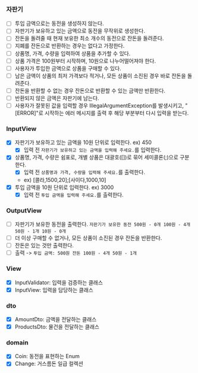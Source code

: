 ### 자판기

- [ ] 투입 금액으로는 동전을 생성하지 않는다.
- [ ] 자판기가 보유하고 있는 금액으로 동전을 무작위로 생성한다.
- [ ] 잔돈을 돌려줄 때 현재 보유한 최소 개수의 동전으로 잔돈을 돌려준다.
- [ ] 지폐를 잔돈으로 반환하는 경우는 없다고 가정한다.
- [ ] 상품명, 가격, 수량을 입력하여 상품을 추가할 수 있다.
- [ ] 상품 가격은 100원부터 시작하며, 10원으로 나누어떨어져야 한다.
- [ ] 사용자가 투입한 금액으로 상품을 구매할 수 있다.
- [ ] 남은 금액이 상품의 최저 가격보다 적거나, 모든 상품이 소진된 경우 바로 잔돈을 돌려준다.
- [ ] 잔돈을 반환할 수 없는 경우 잔돈으로 반환할 수 있는 금액만 반환한다.
- [ ] 반환되지 않은 금액은 자판기에 남는다.
- [ ] 사용자가 잘못된 값을 입력할 경우 IllegalArgumentException를 발생시키고, "[ERROR]"로 시작하는 에러 메시지를 출력 후 해당 부분부터 다시 입력을 받는다.

### InputView

- [x] 자판기가 보유하고 있는 금액을 10원 단위로 입력한다. ex) 450
    - [x] 입력 전 `자판기가 보유하고 있는 금액을 입력해 주세요.`를 입력한다.
- [x] 상품명, 가격, 수량은 쉼표로, 개별 상품은 대괄호([])로 묶어 세미콜론(;)으로 구분한다.
    - [x] 입력 전 `상품명과 가격, 수량을 입력해 주세요.`를 출력한다.
    - ex) [콜라,1500,20];[사이다,1000,10]
- [x] 투입 금액을 10원 단위로 입력한다. ex) 3000
    - [x] 입력 전 `투입 금액을 입력해 주세요.`를 출력한다.

### OutputView

- [ ] 자판기가 보유한 동전을 출력한다.
  `자판기가 보유한 동전
  500원 - 0개
  100원 - 4개
  50원 - 1개
  10원 - 0개`
- [ ]  더 이상 구매할 수 없거나, 모든 상품이 소진된 경우 잔돈을 반환한다.
- [ ] 잔돈은 있는 것만 출력한다.
- [ ] 출력 -> `
  투입 금액: 500원
  잔돈
  100원 - 4개
  50원 - 1개
  `

### View

- [x] InputValidator: 입력을 검증하는 클래스
- [x] InputView: 입력을 담당하는 클래스

### dto

- [x] AmountDto: 금액을 전달하는 클래스
- [x] ProductsDto: 물건을 전달하는 클래스

### domain

- [x] Coin: 동전을 표현하는 Enum
- [x] Change: 거스름돈 일급 컬렉션
